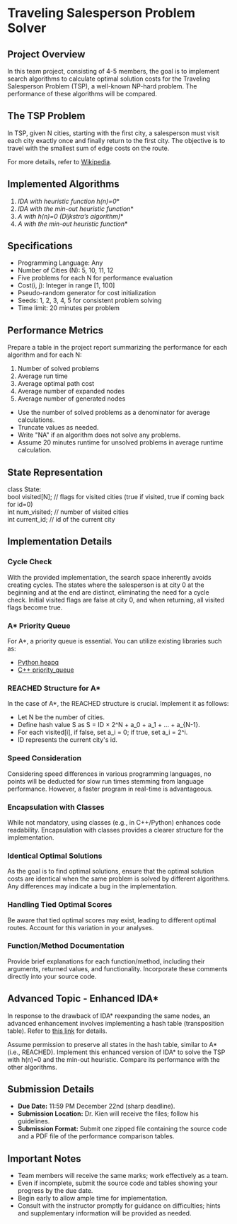 # Traveling Salesperson Problem Solver

## Project Overview

In this team project, consisting of 4-5 members, the goal is to implement search algorithms to calculate optimal solution costs for the Traveling Salesperson Problem (TSP), a well-known NP-hard problem. The performance of these algorithms will be compared.

## The TSP Problem

In TSP, given N cities, starting with the first city, a salesperson must visit each city exactly once and finally return to the first city. The objective is to travel with the smallest sum of edge costs on the route.

For more details, refer to [Wikipedia](https://en.wikipedia.org/wiki/Travelling_salesman_problem).

## Implemented Algorithms

1. **IDA* with heuristic function h(n)=0**
2. **IDA* with the min-out heuristic function**
3. **A* with h(n)=0 (Dijkstra’s algorithm)**
4. **A* with the min-out heuristic function**

## Specifications

- Programming Language: Any
- Number of Cities (N): 5, 10, 11, 12
- Five problems for each N for performance evaluation
- Cost(i, j): Integer in range [1, 100]
- Pseudo-random generator for cost initialization
- Seeds: 1, 2, 3, 4, 5 for consistent problem solving
- Time limit: 20 minutes per problem

## Performance Metrics

Prepare a table in the project report summarizing the performance for each algorithm and for each N:

1. Number of solved problems
2. Average run time
3. Average optimal path cost
4. Average number of expanded nodes
5. Average number of generated nodes

- Use the number of solved problems as a denominator for average calculations.
- Truncate values as needed.
- Write "NA" if an algorithm does not solve any problems.
- Assume 20 minutes runtime for unsolved problems in average runtime calculation.

## State Representation

class State:  
bool visited[N]; // flags for visited cities (true if visited, true if coming back for id=0)  
int num_visited; // number of visited cities  
int current_id; // id of the current city  


## Implementation Details

### Cycle Check

With the provided implementation, the search space inherently avoids creating cycles. The states where the salesperson is at city 0 at the beginning and at the end are distinct, eliminating the need for a cycle check. Initial visited flags are false at city 0, and when returning, all visited flags become true.

### A* Priority Queue

For A*, a priority queue is essential. You can utilize existing libraries such as:

- [Python heapq](https://docs.python.org/3/library/heapq.html)
- [C++ priority_queue](https://en.cppreference.com/w/cpp/container/priority_queue)

### REACHED Structure for A*

In the case of A*, the REACHED structure is crucial. Implement it as follows:

- Let N be the number of cities.
- Define hash value S as S = ID × 2^N + a_0 + a_1 + … + a_{N-1}.
- For each visited[i], if false, set a_i = 0; if true, set a_i = 2^i.
- ID represents the current city's id.

### Speed Consideration

Considering speed differences in various programming languages, no points will be deducted for slow run times stemming from language performance. However, a faster program in real-time is advantageous.

### Encapsulation with Classes

While not mandatory, using classes (e.g., in C++/Python) enhances code readability. Encapsulation with classes provides a clearer structure for the implementation.

### Identical Optimal Solutions

As the goal is to find optimal solutions, ensure that the optimal solution costs are identical when the same problem is solved by different algorithms. Any differences may indicate a bug in the implementation.

### Handling Tied Optimal Scores

Be aware that tied optimal scores may exist, leading to different optimal routes. Account for this variation in your analyses.

### Function/Method Documentation

Provide brief explanations for each function/method, including their arguments, returned values, and functionality. Incorporate these comments directly into your source code.

## Advanced Topic - Enhanced IDA*

In response to the drawback of IDA* reexpanding the same nodes, an advanced enhancement involves implementing a hash table (transposition table). Refer to [this link](https://webdocs.cs.ualberta.ca/~tony/TechnicalReports/tr-ri-93-120.pdf) for details.

Assume permission to preserve all states in the hash table, similar to A* (i.e., REACHED). Implement this enhanced version of IDA* to solve the TSP with h(n)=0 and the min-out heuristic. Compare its performance with the other algorithms.

## Submission Details

- **Due Date:** 11:59 PM December 22nd (sharp deadline).
- **Submission Location:** Dr. Kien will receive the files; follow his guidelines.
- **Submission Format:** Submit one zipped file containing the source code and a PDF file of the performance comparison tables.

## Important Notes

- Team members will receive the same marks; work effectively as a team.
- Even if incomplete, submit the source code and tables showing your progress by the due date.
- Begin early to allow ample time for implementation.
- Consult with the instructor promptly for guidance on difficulties; hints and supplementary information will be provided as needed.
